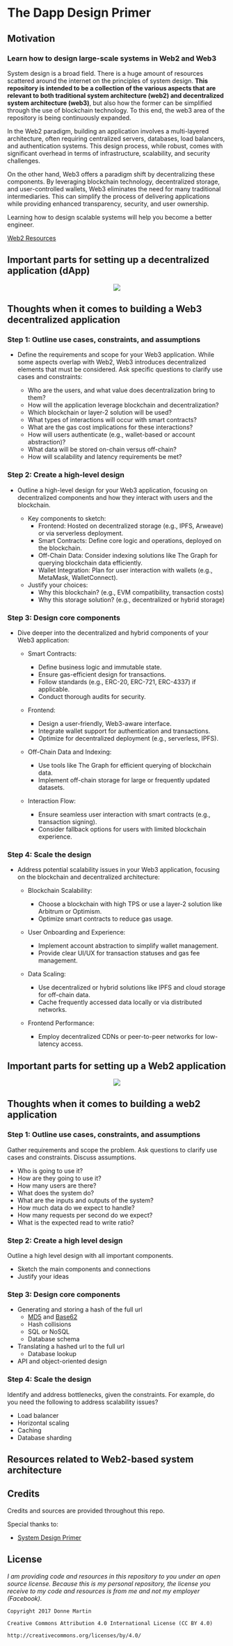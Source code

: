 
# The Dapp Design Primer
## Motivation
### Learn how to design large-scale systems in Web2 and Web3


System design is a broad field. There is a huge amount of resources scattered around the internet on the principles of system design. **This repository is intended to be a collection of the various aspects that are relevant to both traditional system architecture (web2) and decentralized system architecture (web3)**, but also how the former can be simplified through the use of blockchain technology. To this end, the web3 area of the repository is being continuously expanded.

In the Web2 paradigm, building an application involves a multi-layered architecture, often requiring centralized servers, databases, load balancers, and authentication systems. This design process, while robust, comes with significant overhead in terms of infrastructure, scalability, and security challenges.

On the other hand, Web3 offers a paradigm shift by decentralizing these components. By leveraging blockchain technology, decentralized storage, and user-controlled wallets, Web3 eliminates the need for many traditional intermediaries. This can simplify the process of delivering applications while providing enhanced transparency, security, and user ownership.

Learning how to design scalable systems will help you become a better engineer.

[Web2 Resources](TEST.md)


## Important parts for setting up a decentralized application (dApp)
<p align="center">
  <img src="images/diagram.png">
  <br/>
</p>

## Thoughts when it comes to building a Web3 decentralized application
### Step 1: Outline use cases, constraints, and assumptions

* Define the requirements and scope for your Web3 application. While some aspects overlap with Web2, Web3 introduces decentralized elements that must be considered. Ask specific questions to clarify use cases and constraints:

    * Who are the users, and what value does decentralization bring to them?
    * How will the application leverage blockchain and decentralization?
    * Which blockchain or layer-2 solution will be used?
    * What types of interactions will occur with smart contracts?
    * What are the gas cost implications for these interactions?
    * How will users authenticate (e.g., wallet-based or account abstraction)?
    * What data will be stored on-chain versus off-chain?
    * How will scalability and latency requirements be met?

### Step 2: Create a high-level design

* Outline a high-level design for your Web3 application, focusing on decentralized components and how they interact with users and the blockchain.

    * Key components to sketch:
        * Frontend: Hosted on decentralized storage (e.g., IPFS, Arweave) or via serverless deployment.
        * Smart Contracts: Define core logic and operations, deployed on the blockchain.
        * Off-Chain Data: Consider indexing solutions like The Graph for querying blockchain data efficiently.
        * Wallet Integration: Plan for user interaction with wallets (e.g., MetaMask, WalletConnect).
    * Justify your choices:
        * Why this blockchain? (e.g., EVM compatibility, transaction costs)
        * Why this storage solution? (e.g., decentralized or hybrid storage)

### Step 3: Design core components

* Dive deeper into the decentralized and hybrid components of your Web3 application:

    * Smart Contracts:
        * Define business logic and immutable state.
        * Ensure gas-efficient design for transactions.
        * Follow standards (e.g., ERC-20, ERC-721, ERC-4337) if applicable.
        * Conduct thorough audits for security.

    * Frontend:
        * Design a user-friendly, Web3-aware interface.
        * Integrate wallet support for authentication and transactions.
        * Optimize for decentralized deployment (e.g., serverless, IPFS).

    * Off-Chain Data and Indexing:
        * Use tools like The Graph for efficient querying of blockchain data.
        * Implement off-chain storage for large or frequently updated datasets.

    * Interaction Flow:
        * Ensure seamless user interaction with smart contracts (e.g., transaction signing).
        * Consider fallback options for users with limited blockchain experience.

### Step 4: Scale the design

* Address potential scalability issues in your Web3 application, focusing on the blockchain and decentralized architecture:

    * Blockchain Scalability:
        * Choose a blockchain with high TPS or use a layer-2 solution like Arbitrum or Optimism.
        * Optimize smart contracts to reduce gas usage.

    * User Onboarding and Experience:
        * Implement account abstraction to simplify wallet management.
        * Provide clear UI/UX for transaction statuses and gas fee management.

    * Data Scaling:
        * Use decentralized or hybrid solutions like IPFS and cloud storage for off-chain data.
        * Cache frequently accessed data locally or via distributed networks.

    * Frontend Performance:
        * Employ decentralized CDNs or peer-to-peer networks for low-latency access.

## Important parts for setting up a Web2 application
<p align="center">
  <img src="images/jj3A5N8.png">
  <br/>
</p>


## Thoughts when it comes to building a web2 application
### Step 1: Outline use cases, constraints, and assumptions

Gather requirements and scope the problem.  Ask questions to clarify use cases and constraints.  Discuss assumptions.

* Who is going to use it?
* How are they going to use it?
* How many users are there?
* What does the system do?
* What are the inputs and outputs of the system?
* How much data do we expect to handle?
* How many requests per second do we expect?
* What is the expected read to write ratio?

### Step 2: Create a high level design

Outline a high level design with all important components.

* Sketch the main components and connections
* Justify your ideas

### Step 3: Design core components

* Generating and storing a hash of the full url
    * [MD5](solutions/system_design/pastebin/README.md) and [Base62](solutions/system_design/pastebin/README.md)
    * Hash collisions
    * SQL or NoSQL
    * Database schema
* Translating a hashed url to the full url
    * Database lookup
* API and object-oriented design

### Step 4: Scale the design

Identify and address bottlenecks, given the constraints.  For example, do you need the following to address scalability issues?

* Load balancer
* Horizontal scaling
* Caching
* Database sharding

## Resources related to Web2-based system architecture



## Credits

Credits and sources are provided throughout this repo.

Special thanks to:

* [System Design Primer](https://github.com/donnemartin/system-design-primer)

## License

*I am providing code and resources in this repository to you under an open source license.  Because this is my personal repository, the license you receive to my code and resources is from me and not my employer (Facebook).*

    Copyright 2017 Donne Martin

    Creative Commons Attribution 4.0 International License (CC BY 4.0)

    http://creativecommons.org/licenses/by/4.0/
